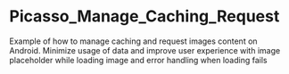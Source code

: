 # Picasso_Manage_Caching_Request
Example of how to manage caching and request images content on Android. Minimize usage of data and improve user experience with image placeholder while loading image and error handling when loading fails
